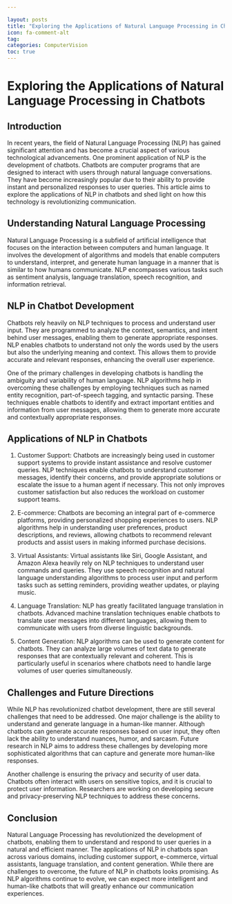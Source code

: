 ```yaml
---

layout: posts
title: "Exploring the Applications of Natural Language Processing in Chatbots"
icon: fa-comment-alt
tag:      
categories: ComputerVision
toc: true
---
```




# Exploring the Applications of Natural Language Processing in Chatbots

## Introduction

In recent years, the field of Natural Language Processing (NLP) has gained significant attention and has become a crucial aspect of various technological advancements. One prominent application of NLP is the development of chatbots. Chatbots are computer programs that are designed to interact with users through natural language conversations. They have become increasingly popular due to their ability to provide instant and personalized responses to user queries. This article aims to explore the applications of NLP in chatbots and shed light on how this technology is revolutionizing communication.

## Understanding Natural Language Processing

Natural Language Processing is a subfield of artificial intelligence that focuses on the interaction between computers and human language. It involves the development of algorithms and models that enable computers to understand, interpret, and generate human language in a manner that is similar to how humans communicate. NLP encompasses various tasks such as sentiment analysis, language translation, speech recognition, and information retrieval.

## NLP in Chatbot Development

Chatbots rely heavily on NLP techniques to process and understand user input. They are programmed to analyze the context, semantics, and intent behind user messages, enabling them to generate appropriate responses. NLP enables chatbots to understand not only the words used by the users but also the underlying meaning and context. This allows them to provide accurate and relevant responses, enhancing the overall user experience.

One of the primary challenges in developing chatbots is handling the ambiguity and variability of human language. NLP algorithms help in overcoming these challenges by employing techniques such as named entity recognition, part-of-speech tagging, and syntactic parsing. These techniques enable chatbots to identify and extract important entities and information from user messages, allowing them to generate more accurate and contextually appropriate responses.

## Applications of NLP in Chatbots

1. Customer Support: Chatbots are increasingly being used in customer support systems to provide instant assistance and resolve customer queries. NLP techniques enable chatbots to understand customer messages, identify their concerns, and provide appropriate solutions or escalate the issue to a human agent if necessary. This not only improves customer satisfaction but also reduces the workload on customer support teams.

2. E-commerce: Chatbots are becoming an integral part of e-commerce platforms, providing personalized shopping experiences to users. NLP algorithms help in understanding user preferences, product descriptions, and reviews, allowing chatbots to recommend relevant products and assist users in making informed purchase decisions.

3. Virtual Assistants: Virtual assistants like Siri, Google Assistant, and Amazon Alexa heavily rely on NLP techniques to understand user commands and queries. They use speech recognition and natural language understanding algorithms to process user input and perform tasks such as setting reminders, providing weather updates, or playing music.

4. Language Translation: NLP has greatly facilitated language translation in chatbots. Advanced machine translation techniques enable chatbots to translate user messages into different languages, allowing them to communicate with users from diverse linguistic backgrounds.

5. Content Generation: NLP algorithms can be used to generate content for chatbots. They can analyze large volumes of text data to generate responses that are contextually relevant and coherent. This is particularly useful in scenarios where chatbots need to handle large volumes of user queries simultaneously.

## Challenges and Future Directions

While NLP has revolutionized chatbot development, there are still several challenges that need to be addressed. One major challenge is the ability to understand and generate language in a human-like manner. Although chatbots can generate accurate responses based on user input, they often lack the ability to understand nuances, humor, and sarcasm. Future research in NLP aims to address these challenges by developing more sophisticated algorithms that can capture and generate more human-like responses.

Another challenge is ensuring the privacy and security of user data. Chatbots often interact with users on sensitive topics, and it is crucial to protect user information. Researchers are working on developing secure and privacy-preserving NLP techniques to address these concerns.

## Conclusion

Natural Language Processing has revolutionized the development of chatbots, enabling them to understand and respond to user queries in a natural and efficient manner. The applications of NLP in chatbots span across various domains, including customer support, e-commerce, virtual assistants, language translation, and content generation. While there are challenges to overcome, the future of NLP in chatbots looks promising. As NLP algorithms continue to evolve, we can expect more intelligent and human-like chatbots that will greatly enhance our communication experiences.